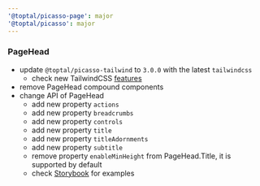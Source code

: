 ```yaml
---
'@toptal/picasso-page': major
'@toptal/picasso': major
---
```


### PageHead

- update `@toptal/picasso-tailwind` to `3.0.0` with the latest `tailwindcss`
  - check new TailwindCSS [features](https://tailwindcss.com/blog/tailwindcss-v3-4)
- remove PageHead compound components
- change API of PageHead
  - add new property `actions`
  - add new property `breadcrumbs`
  - add new property `controls`
  - add new property `title`
  - add new property `titleAdornments`
  - add new property `subtitle`
  - remove property `enableMinHeight` from PageHead.Title, it is supported by default
  - check [Storybook](https://picasso.toptal.net/?path=/story/components-pagehead--pagehead) for examples

